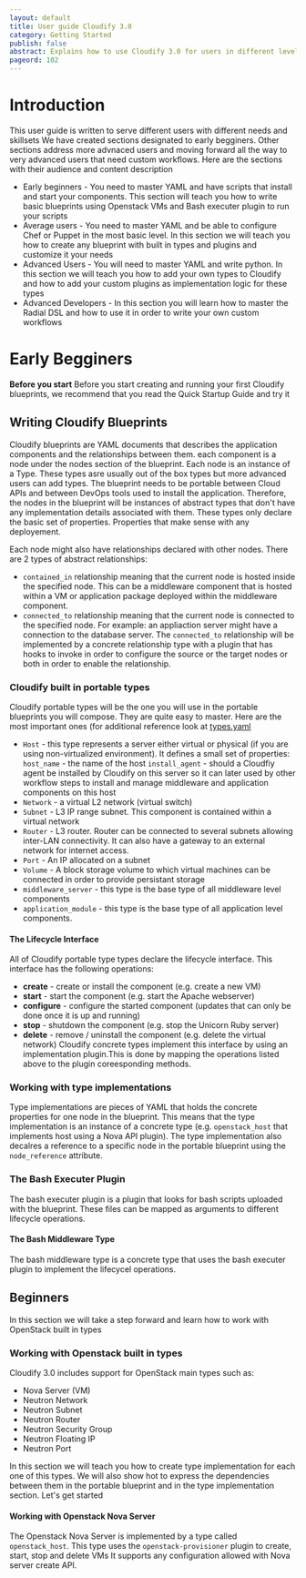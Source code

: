 ```yaml
---
layout: default
title: User guide Cloudify 3.0
category: Getting Started
publish: false
abstract: Explains how to use Cloudify 3.0 for users in different levels
pageord: 102
--- 
```

# Introduction
This user guide is written to serve different users with different needs and skillsets
We have created sections designated to early begginers. Other sections address more advnaced users and moving forward all the way to very advanced users that need custom workflows.
Here are the sections with their audience and content description
* Early beginners - You need to master YAML and have scripts that install and start your components. This section will teach you how to write basic blueprints using Openstack VMs and Bash executer plugin to run your scripts
* Average users - You need to master YAML and be able to configure Chef or Puppet in the most basic level. In this section we will teach you how to create any blueprint with built in types and plugins and customize it your needs
* Advanced Users - You will need to master YAML and write python. In this section we will teach you how to add your own types to Cloudify and how to add your custom plugins as implementation logic for these types
* Advanced Developers - In this section you will learn how to master the Radial DSL and how to use it in order to write your own custom workflows

# Early Begginers
**Before you start**
Before you start creating and running your first Cloudify blueprints, we recommend that you read the Quick Startup Guide and try it

## Writing Cloudify Blueprints
Cloudify blueprints are YAML documents that describes the application components and the relationships between them. 
each component is a node under the nodes section of the blueprint. Each node is an instance of a Type. These types asre usually out of the box types but more advanced users can add types. The blueprint needs to be portable between Cloud APIs and between DevOps tools used to install the application. Therefore, the nodes in the blueprint will be instances of abstract types that don't have any implementation details associated with them. These types only declare the basic set of properties. Properties that make sense with any deployement.

Each node might also have relationships declared with other nodes. There are 2 types of abstract relationships:
* `contained_in` relationship meaning that the current node is hosted inside the specified node. This can be a middleware component that is hosted within a VM or application package deployed within the middleware component.
* `connected_to` relationship meaning that the current node is connected to the specified node. For example: an appliaction server might have a connection to the database server. The `connected_to` relationship will be implemented by a concrete relationship type with a plugin that has hooks to invoke in order to configure the source or the target nodes or both in order to enable the relationship.

### Cloudify built in portable types
Cloudify portable types will be the one you will use in the portable blueprints you will compose. They are quite easy to master. Here are the most important ones (for additional reference look at [types.yaml](https://github.com/CloudifySource/cosmo-manager/blob/develop/orchestrator/src/main/resources/cloudify/types/types.yaml)
* `Host` - this type represents a server either virtual or physical (if you are using non-virtualized environment). It defines a small set of properties:
`host_name` - the name of the host
`install_agent` - should a Cloudfiy agent be installed by Cloudify on this server so it can later used by other workflow steps to install and manage middleware and application components on this host
* `Network` - a virtual L2 network (virtual switch)
* `Subnet` - L3 IP range subnet. This component is contained within a virtual network
* `Router` - L3 router. Router can be connected to several subnets allowing inter-LAN connectivity. It can also have a gateway to an external network for internet access.
* `Port` - An IP allocated on a subnet
* `Volume` - A block storage volume to which virtual machines can be connected in order to provide persistant storage
* `middleware_server` - this type is the base type of all middleware level components
* `application_module` - this type is the base type of all application level components.

#### The Lifecycle Interface
All of Cloudify portable type types declare the lifecycle interface.  This interface has the following operations:
* **create** - create or install the component (e.g. create a new VM)
* **start** - start the component (e.g. start the Apache webserver)
* **configure** - configure the started component (updates that can only be done once it is up and running)
* **stop** - shutdown the component (e.g. stop the Unicorn Ruby server)
* **delete** - remove / uninstall the component (e.g. delete the virtual network)
Cloudify concrete types implement this interface by using an implementation plugin.This is done by mapping the operations listed above to the plugin coreesponding methods. 


### Working with type implementations
Type implementations are pieces of YAML that holds the concrete properties for one node in the blueprint. This means that the type implementation is an instance of a concrete type (e.g. `openstack_host` that implements host using a Nova API plugin). The type implementation also decalres a reference to a specific node in the portable blueprint using the `node_reference` attribute.

### The Bash Executer Plugin
The bash executer plugin is a plugin that looks for bash scripts uploaded with the blueprint. These files can be mapped as arguments to different lifecycle operations.

#### The Bash Middleware Type
The bash middleware type is a concrete type that uses the bash executer plugin to implement the lifecycel operations.

## Beginners
In this section we will take a step forward and learn how to work with OpenStack built in types

### Working with Openstack built in types
Cloudify 3.0 includes support for OpenStack main types such as:
* Nova Server (VM)
* Neutron Network
* Neutron Subnet
* Neutron Router
* Neutron Security Group
* Neutron Floating IP
* Neutron Port

In this section we will teach you how to create type implementation for each one of this types. We will also show hot to express the dependencies between them in the portable blueprint and in the type implementation section. Let's get started
#### Working with Openstack Nova Server
The Openstack Nova Server is implemented by a type called `openstack_host`. This type uses the `openstack-provisioner` plugin to create, start, stop and delete VMs
It supports any configuration allowed with Nova server create API. 
